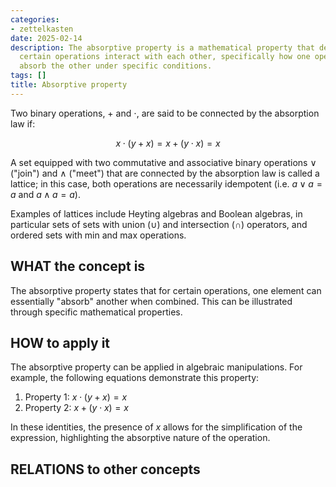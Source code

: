 ```yaml
---
categories:
- zettelkasten
date: 2025-02-14
description: The absorptive property is a mathematical property that describes how
  certain operations interact with each other, specifically how one operation can
  absorb the other under specific conditions.
tags: []
title: Absorptive property
---
```


Two binary operations, $+$ and $\cdot$, are said to be connected by the absorption law if:

$$x \cdot (y + x) = x + (y \cdot x) = x$$

A set equipped with two commutative and associative binary operations ∨ ("join") and ∧ ("meet") that are connected by the absorption law is called a lattice; in this case, both operations are necessarily idempotent (i.e. $a \lor a = a$ and $a \land a = a$).

Examples of lattices include Heyting algebras and Boolean algebras, in particular sets of sets with union ($\cup$) and intersection ($\cap$) operators, and ordered sets with min and max operations. 

## WHAT the concept is

The absorptive property states that for certain operations, one element can essentially "absorb" another when combined. This can be illustrated through specific mathematical properties.

## HOW to apply it

The absorptive property can be applied in algebraic manipulations. For example, the following equations demonstrate this property:

1. Property 1: $x \cdot (y + x) = x$
2. Property 2: $x + (y \cdot x) = x$

In these identities, the presence of $x$ allows for the simplification of the expression, highlighting the absorptive nature of the operation.

## RELATIONS to other concepts